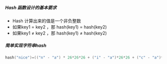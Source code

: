 ##### Hash 函数设计的基本要求

* Hash 计算出来的值是一个非负整数
* 如果key1 = key2 ，那 hash(key1) = hash(key2)
* 如果key1 ≠ key2 ，那 hash(key1) ≠ hash(key2)   



##### 简单实现字符串hash

```c
hash("nice")=(("n" - "a") * 26*26*26 + ("i" - "a")*26*26 + ("c" - "a")*26+ ("e"-"a"))
```

